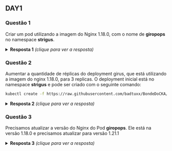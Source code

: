 ## DAY1

### Questão 1
Criar um pod utilizando a imagem do Nginx 1.18.0, com o nome de **giropops** no namespace **strigus**.
<details> 
  <summary><b>Resposta 1</b> <em>(clique para ver a resposta)</em></summary>

Nesse caso, temos duas formas.

Antes é necessário criar o namespace strigus
```bash
kubectl create namespace strigus
```

A primeira forma de criar o pod é utilizando somente a linha de comando:
```bash
kubectl run giropops --image nginx:1.18.0 --port 80 --namespace strigus
```

A segunda, e a mais recomendada. Eu acho ela mais recomendada pelo fato de você
poder analisar com mais tranquilidade o que você está criando. Mas é a minha
opinião apenas. :)

```bash
kubectl run giropops --image nginx:1.18.0 --port 80 --namespace strigus \
--dry-run=client -o yaml > pod.yaml

kubectl create -f pod.yaml
```
</details>

### Questão 2
Aumentar a quantidade de réplicas do deployment girus, que está utilizando a imagem do nginx 1.18.0, para 3 replicas. O deployment inicial está no namespace **strigus** e pode ser criado com o seguinte comando:
```bash
kubectl create -f https://raw.githubusercontent.com/badtuxx/BondeDoCKA/main/day1/deployment1.yaml
```

<details>
  <summary><b>Resposta 2</b> <em>(clique para ver a resposta)</em></summary>

```bash
kubectl scale deployment -n strigus girus --replicas 3
```

```bash
kubectl edit deployment -n strigus girus # lá dentro, alteramos a qtde de
replicas e saimos.
```

```bash
kubectl create deployment girus --image nginx:1.18.0 --port 80 --namespace strigus --replicas 3  --dry-run=client -o yaml > deployment2.yaml

kubectl apply -f deployment2.yaml
```
</details>

### Questão 3
Precisamos atualizar a versão do Nginx do Pod **giropops**. Ele está na versão 1.18.0 e precisamos atualizar para versão 1.21.1
<details>
  <summary><b>Resposta 3</b> <em>(clique para ver a resposta)</em></summary>

```bash
kubectl edit pod -n strigus giropops # lá mudamos a versão do Nginx
```

```bash
kubectl set image pod giropops -n strigus web=nginx:1.21.0
```

```bash
kubectl get pods -n strigus giropops -o yaml > pod4.yaml
# Lembre-se de remover tudo o que não é necessario.

kubectl apply -f pod4.yaml
```
</details>

